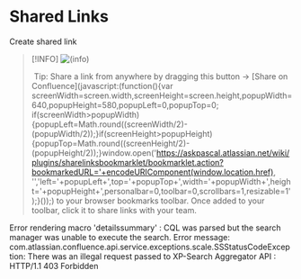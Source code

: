 # Shared Links

Create shared link

> [!INFO]
> ![(info)](https://askpascal.atlassian.net/wiki/s/-672721829/6452/d621ad2a33e27b90ca05c475b216bfab745e08a2/_/images/icons/emoticons/information.png)
> 
>  Tip: Share a link from anywhere by dragging this button → [Share on Confluence](javascript:(function(){var screenWidth=screen.width,screenHeight=screen.height,popupWidth=640,popupHeight=580,popupLeft=0,popupTop=0; if(screenWidth>popupWidth){popupLeft=Math.round((screenWidth/2)-(popupWidth/2));}if(screenHeight>popupHeight){popupTop=Math.round((screenHeight/2)-(popupHeight/2));}window.open('https://askpascal.atlassian.net/wiki/plugins/sharelinksbookmarklet/bookmarklet.action?bookmarkedURL='+encodeURIComponent(window.location.href), '','left='+popupLeft+',top='+popupTop+',width='+popupWidth+',height='+popupHeight+',personalbar=0,toolbar=0,scrollbars=1,resizable=1');}());) to your browser bookmarks toolbar. Once added to your toolbar, click it to share links with your team.

Error rendering macro 'detailssummary' : CQL was parsed but the search manager was unable to execute the search. Error message: com.atlassian.confluence.api.service.exceptions.scale.SSStatusCodeException: There was an illegal request passed to XP-Search Aggregator API : HTTP/1.1 403 Forbidden